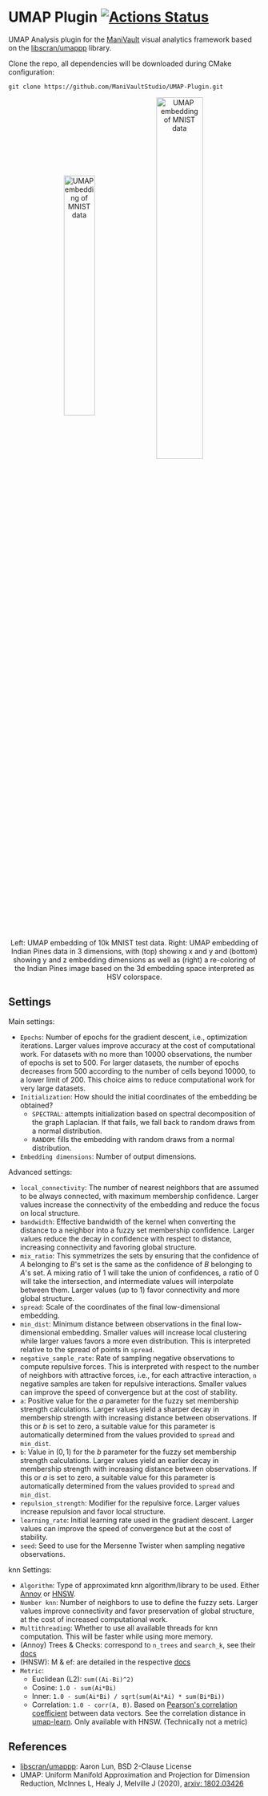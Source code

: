 # UMAP Plugin  [![Actions Status](https://github.com/ManiVaultStudio/UMAP-Plugin/actions/workflows/build.yml/badge.svg?branch=main)](https://github.com/ManiVaultStudio/UMAP-Plugin/actions)

UMAP Analysis plugin for the [ManiVault](https://github.com/ManiVaultStudio/core) visual analytics framework based on the [libscran/umappp](https://github.com/libscran/umappp) library.

Clone the repo, all dependencies will be downloaded during CMake configuration:
```
git clone https://github.com/ManiVaultStudio/UMAP-Plugin.git
```

<p align="center">
  <img src="https://github.com/ManiVaultStudio/UMAP-Plugin/assets/58806453/e8541f15-2dbd-44b6-90a6-fe608e19b076" alt="UMAP embedding of MNIST data" align="middle" width="35%">
  <img src="https://github.com/ManiVaultStudio/UMAP-Plugin/assets/58806453/d7527b47-e196-4b62-bb0b-cb22f2fc1132" alt="UMAP embedding of MNIST data" align="middle" width="43%">  </br>
  Left: UMAP embedding of 10k MNIST test data. Right: UMAP embedding of Indian Pines data in 3 dimensions, with (top) showing x and y and (bottom) showing y and z embedding dimensions as well as (right) a re-coloring of the Indian Pines image based on the 3d embedding space interpreted as HSV colorspace.
</p>

## Settings

Main settings:
- `Epochs`:  Number of epochs for the gradient descent, i.e., optimization iterations. Larger values improve accuracy at the cost of computational work. For datasets with no more than 10000 observations, the number of epochs is set to 500. For larger datasets, the number of epochs decreases from 500 according to the number of cells beyond 10000, to a lower limit of 200. This choice aims to reduce computational work for very large datasets. 
- `Initialization`: How should the initial coordinates of the embedding be obtained?
  - `SPECTRAL`: attempts initialization based on spectral decomposition of the graph Laplacian. If that fails, we fall back to random draws from a normal distribution.
  - `RANDOM`: fills the embedding with random draws from a normal distribution.
- `Embedding dimensions`: Number of output dimensions.

Advanced settings:
- `local_connectivity`: The number of nearest neighbors that are assumed to be always connected, with maximum membership confidence. Larger values increase the connectivity of the embedding and reduce the focus on local structure.
- `bandwidth`: Effective bandwidth of the kernel when converting the distance to a neighbor into a fuzzy set membership confidence. Larger values reduce the decay in confidence with respect to distance, increasing connectivity and favoring global structure. 
- `mix_ratio`: This symmetrizes the sets by ensuring that the confidence of $A$ belonging to $B$'s set is the same as the confidence of $B$ belonging to $A$'s set. A mixing ratio of 1 will take the union of confidences, a ratio of 0 will take the intersection, and intermediate values will interpolate between them. Larger values (up to 1) favor connectivity and more global structure.
- `spread`: Scale of the coordinates of the final low-dimensional embedding.
- `min_dist`: Minimum distance between observations in the final low-dimensional embedding. Smaller values will increase local clustering while larger values favors a more even distribution. This is interpreted relative to the spread of points in `spread`.
- `negative_sample_rate`: Rate of sampling negative observations to compute repulsive forces. This is interpreted with respect to the number of neighbors with attractive forces, i.e., for each attractive interaction, `n` negative samples are taken for repulsive interactions. Smaller values can improve the speed of convergence but at the cost of stability.
- `a`: Positive value for the $a$ parameter for the fuzzy set membership strength calculations. Larger values yield a sharper decay in membership strength with increasing distance between observations. If this or $b$ is set to zero, a suitable value for this parameter is automatically determined from the values provided to `spread` and `min_dist`.
- `b`: Value in $(0, 1)$ for the $b$ parameter for the fuzzy set membership strength calculations. Larger values yield an earlier decay in membership strength with increasing distance between observations. If this or $a$ is set to zero, a suitable value for this parameter is automatically determined from the values provided to `spread` and `min_dist`.
- `repulsion_strength`: Modifier for the repulsive force. Larger values increase repulsion and favor local structure.
- `learning_rate`: Initial learning rate used in the gradient descent. Larger values can improve the speed of convergence but at the cost of stability.
- `seed`: Seed to use for the Mersenne Twister when sampling negative observations.

knn Settings:
- `Algorithm`: Type of approximated knn algorithm/library to be used. Either [Annoy](https://github.com/spotify/annoy) or [HNSW](https://github.com/nmslib/hnswlib/).
- `Number knn`:  Number of neighbors to use to define the fuzzy sets. Larger values improve connectivity and favor preservation of global structure, at the cost of increased computational work.
- `Multithreading`: Whether to use all available threads for knn computation. This will be faster while using more memory.
- (Annoy) Trees & Checks: correspond to `n_trees` and `search_k`, see their [docs](https://github.com/spotify/annoy?tab=readme-ov-file#tradeoffs)
- (HNSW): M & ef: are detailed in the respective [docs](https://github.com/nmslib/hnswlib/blob/master/ALGO_PARAMS.md#hnsw-algorithm-parameters)
- `Metric`:
  - Euclidean (L2): `sum((Ai-Bi)^2)`
  - Cosine: `1.0 - sum(Ai*Bi)`
  - Inner: `1.0 - sum(Ai*Bi) / sqrt(sum(Ai*Ai) * sum(Bi*Bi))`
  - Correlation: `1.0 - corr(A, B)`. Based on [Pearson's correlation coefficient](https://en.wikipedia.org/wiki/Correlation) between data vectors. See the correlation distance in [umap-learn](https://github.com/lmcinnes/umap/blob/15e55bb6a1ca23b8d6040d9d6184a7ae98325ace/umap/distances.py#L598). Only available with HNSW. (Technically not a metric)

## References
- [libscran/umappp](https://github.com/libscran/umappp): Aaron Lun, BSD 2-Clause License
- UMAP: Uniform Manifold Approximation and Projection for Dimension Reduction, McInnes L, Healy J, Melville J (2020), [arxiv: 1802.03426](https://arxiv.org/abs/1802.03426)
